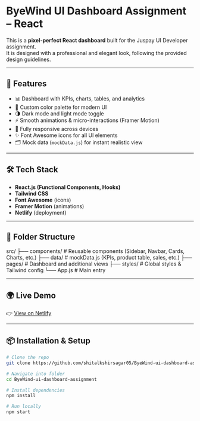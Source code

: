 # ByeWind UI Dashboard Assignment – React  

This is a **pixel-perfect React dashboard** built for the Juspay UI Developer assignment.  
It is designed with a professional and elegant look, following the provided design guidelines.  

---

## 🚀 Features
- 📊 Dashboard with KPIs, charts, tables, and analytics  
- 🎨 Custom color palette for modern UI  
- 🌗 Dark mode and light mode toggle  
- ⚡ Smooth animations & micro-interactions (Framer Motion)  
- 📱 Fully responsive across devices  
- ✨ Font Awesome icons for all UI elements  
- 🗂️ Mock data (`mockData.js`) for instant realistic view  

---

## 🛠️ Tech Stack
- **React.js (Functional Components, Hooks)**  
- **Tailwind CSS**  
- **Font Awesome** (icons)  
- **Framer Motion** (animations)  
- **Netlify** (deployment)  

---

## 📂 Folder Structure
src/
├── components/ # Reusable components (Sidebar, Navbar, Cards, Charts, etc.)
├── data/ # mockData.js (KPIs, product table, sales, etc.)
├── pages/ # Dashboard and additional views
├── styles/ # Global styles & Tailwind config
└── App.js # Main entry

---

## 🌍 Live Demo
👉 [View on Netlify](byewind-ui-dashboard-assignment.netlify.app)  

---

## 📦 Installation & Setup
```bash
# Clone the repo
git clone https://github.com/shitalkshirsagar05/ByeWind-ui-dashboard-assignment.git

# Navigate into folder
cd ByeWind-ui-dashboard-assignment

# Install dependencies
npm install

# Run locally
npm start
